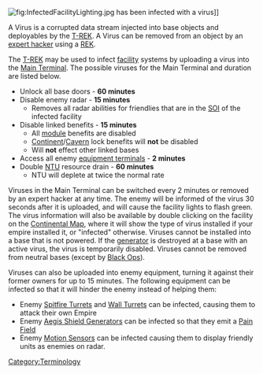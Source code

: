 ![](InfectedFacilityLighting.jpg "fig:InfectedFacilityLighting.jpg") has
been infected with a virus\]\]

A Virus is a corrupted data stream injected into base objects and
deployables by the [T-REK](T-REK "wikilink"). A Virus can be removed
from an object by an [expert hacker](Expert_Hacking "wikilink") using a
[REK](REK "wikilink").

The [T-REK](T-REK "wikilink") may be used to infect
[facility](facility "wikilink") systems by uploading a virus into the
[Main Terminal](Main_Terminal "wikilink"). The possible viruses for the
Main Terminal and duration are listed below.

-   Unlock all base doors - **60 minutes**
-   Disable enemy radar - **15 minutes**
    -   Removes all radar abilities for friendlies that are in the
        [SOI](SOI "wikilink") of the infected facility
-   Disable linked benefits - **15 minutes**
    -   All [module](module "wikilink") benefits are disabled
    -   [Continent](Continent "wikilink")/[Cavern](Cavern "wikilink")
        lock benefits will **not** be disabled
    -   Will **not** effect other linked bases
-   Access all enemy [equipment
    terminals](equipment_terminal "wikilink") - **2 minutes**
-   Double [NTU](NTU "wikilink") resource drain - **60 minutes**
    -   NTU will deplete at twice the normal rate

Viruses in the Main Terminal can be switched every 2 minutes or removed
by an expert hacker at any time. The enemy will be informed of the virus
30 seconds after it is uploaded, and will cause the facility lights to
flash green. The virus information will also be available by double
clicking on the facility on the [Continental
Map](Continental_Map "wikilink"), where it will show the type of virus
installed if your empire installed it, or "infected" otherwise. Viruses
cannot be installed into a base that is not powered. If the
[generator](generator "wikilink") is destroyed at a base with an active
virus, the virus is temporarily disabled. Viruses cannot be removed from
neutral bases (except by [Black Ops](Black_Ops "wikilink")).

Viruses can also be uploaded into enemy equipment, turning it against
their former owners for up to 15 minutes. The following equipment can be
infected so that it will hinder the enemy instead of helping them:

-   Enemy [Spitfire Turrets](Spitfire_Turret "wikilink") and [Wall
    Turrets](Wall_Turret "wikilink") can be infected, causing them to
    attack their own Empire
-   Enemy [Aegis Shield Generators](Aegis_Shield_Generator "wikilink")
    can be infected so that they emit a [Pain
    Field](Pain_Field "wikilink")
-   Enemy [Motion Sensors](Motion_Sensor "wikilink") can be infected
    causing them to display friendly units as enemies on radar.

[Category:Terminology](Category:Terminology "wikilink")